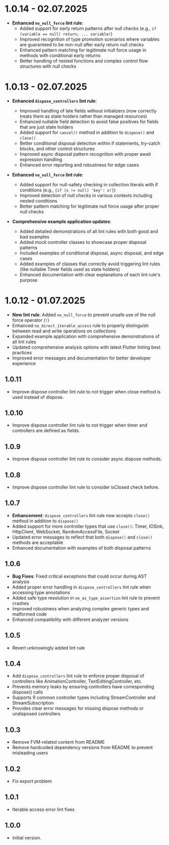 # 1.0.14 - 02.07.2025

- **Enhanced `no_null_force` lint rule**:
  - Added support for early return patterns after null checks (e.g., `if (variable == null) return; ... variable!`)
  - Improved recognition of type promotion scenarios where variables are guaranteed to be non-null after early return null checks
  - Enhanced pattern matching for legitimate null force usage in methods with conditional early returns
  - Better handling of nested functions and complex control flow structures with null checks

# 1.0.13 - 02.07.2025

- **Enhanced `dispose_controllers` lint rule**:
  - Improved handling of late fields without initializers (now correctly treats them as state holders rather than managed resources)
  - Enhanced nullable field detection to avoid false positives for fields that are just state holders
  - Added support for `cancel()` method in addition to `dispose()` and `close()`
  - Better conditional disposal detection within if statements, try-catch blocks, and other control structures
  - Improved async disposal pattern recognition with proper await expression handling
  - Enhanced error reporting and robustness for edge cases

- **Enhanced `no_null_force` lint rule**:
  - Added support for null-safety checking in collection literals with if conditions (e.g., `{if (x != null) 'key': x!}`)
  - Improved detection of null checks in various contexts including nested conditions
  - Better pattern matching for legitimate null force usage after proper null checks

- **Comprehensive example application updates**:
  - Added detailed demonstrations of all lint rules with both good and bad examples
  - Added mock controller classes to showcase proper disposal patterns
  - Included examples of conditional disposal, async disposal, and edge cases
  - Added examples of classes that correctly avoid triggering lint rules (like nullable Timer fields used as state holders)
  - Enhanced documentation with clear explanations of each lint rule's purpose

# 1.0.12 - 01.07.2025

- **New lint rule**: Added `no_null_force` to prevent unsafe use of the null force operator (`!`)
- Enhanced `no_direct_iterable_access` rule to properly distinguish between read and write operations on collections
- Expanded example application with comprehensive demonstrations of all lint rules
- Updated comprehensive analysis options with latest Flutter linting best practices
- Improved error messages and documentation for better developer experience

## 1.0.11

- Improve dispose controller lint rule to not trigger when close method is used instead of dispose.

## 1.0.10

- Improve dispose controller lint rule to not trigger when timer and controllers are defined as fields.

## 1.0.9

- Improve dispose controller lint rule to consider async dispose methods.

## 1.0.8

- Improve dispose controller lint rule to consider isClosed check before.

## 1.0.7

- **Enhancement**: `dispose_controllers` lint rule now accepts `close()` method in addition to `dispose()`
- Added support for more controller types that use `close()`: Timer, IOSink, HttpClient, WebSocket, RandomAccessFile, Socket
- Updated error messages to reflect that both `dispose()` and `close()` methods are acceptable
- Enhanced documentation with examples of both disposal patterns

## 1.0.6

- **Bug Fixes**: Fixed critical exceptions that could occur during AST analysis
- Added proper error handling in `dispose_controllers` lint rule when accessing type annotations
- Added safe type resolution in `no_as_type_assertion` lint rule to prevent crashes
- Improved robustness when analyzing complex generic types and malformed code
- Enhanced compatibility with different analyzer versions

## 1.0.5

- Revert unknowingly added lint rule

## 1.0.4

- Add `dispose_controllers` lint rule to enforce proper disposal of controllers like AnimationController, TextEditingController, etc.
- Prevents memory leaks by ensuring controllers have corresponding dispose() calls
- Supports 9 common controller types including StreamController and StreamSubscription
- Provides clear error messages for missing dispose methods or undisposed controllers

## 1.0.3

- Remove FVM-related content from README
- Remove hardcoded dependency versions from README to prevent misleading users

## 1.0.2

- Fix export problem

## 1.0.1

- Iterable access error lint fixes

## 1.0.0

- Initial version.
